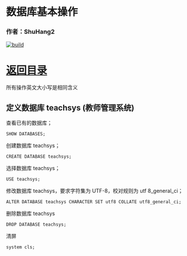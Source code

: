 # 数据库基本操作

### 作者：ShuHang2
[![build](https://github.com/Anduin2017/HowToCook/actions/workflows/build.yml/badge.svg)](https://github.com/ShuHang2/ShuHang2.github.io)
# [返回目录](MySQL.MD)
所有操作英文大小写是相同含义

## 定义数据库 teachsys (教师管理系统)

查看已有的数据库；

```  MySQL
SHOW DATABASES;
```

创建数据库 teachsys；

```  MySQL
CREATE DATABASE teachsys;
```

选择数据库 teachsys；

``` MySQL
USE teachsys;
```

修改数据库 teachsys，要求字符集为 UTF-8，校对规则为 utf 8_general_ci；

``` MySQL
ALTER DATABASE teachsys CHARACTER SET utf8 COLLATE utf8_general_ci;
```

删除数据库 teachsys

```MySQL
DROP DATABASE teachsys;
```

清屏

```MySQL
system cls;
```
